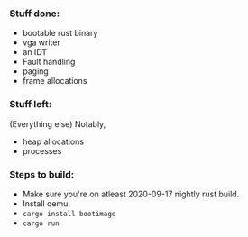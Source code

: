 ### Stuff done:
* bootable rust binary
* vga writer
* an IDT
* Fault handling
* paging
* frame allocations

### Stuff left:
(Everything else)
Notably,
* heap allocations
* processes

### Steps to build:
* Make sure you're on atleast 2020-09-17 nightly rust build.
* Install qemu.
* `cargo install bootimage`
* `cargo run`
